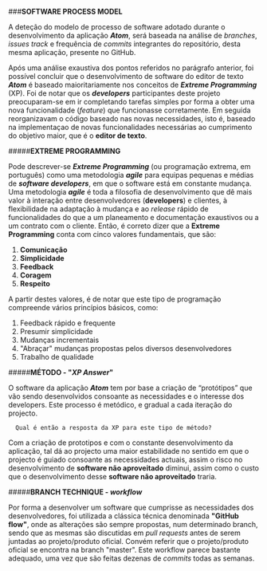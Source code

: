 ###**SOFTWARE PROCESS MODEL**

  A deteção do modelo de processo de software adotado durante o desenvolvimento da aplicação **_Atom_**, será baseada na análise de *branches*, *issues track* e frequência de *commits* integrantes do repositório, desta mesma aplicação, presente no GitHub.

  Após uma análise exaustiva dos pontos referidos no parágrafo anterior, foi possível concluir que o desenvolvimento de software do editor de texto **_Atom_** é baseado maioritariamente nos conceitos de **_Extreme Programming_** (XP). Foi de notar que os **_developers_** participantes deste projeto preocuparam-se em ir completando tarefas simples por forma a obter uma nova funcionalidade (*feature*) que funcionasse corretamente. Em seguida reorganizavam o código baseado nas novas necessidades, isto é, baseado na implementaçao de novas funcionalidades necessárias ao cumprimento do objetivo maior, que é o **editor de texto**.

#####**EXTREME PROGRAMMING**

  Pode descrever-se **_Extreme Programming_** (ou programação extrema, em português) como uma metodologia **_agile_** para equipas pequenas e médias de **_software developers_**, em que o software está em constante mudança.
  Uma metodologia **_agile_** é toda a filosofia de desenvolvimento que dê mais valor à interação entre desenvolvedores (**developers**) e clientes, à flexibilidade na adaptação à mudança e ao *release* rápido de funcionalidades do que a um planeamento e documentação exaustivos ou a um contrato com o cliente. Então, é correto dizer que a **Extreme Programming** conta com cinco valores fundamentais, que são:
  
  1. **Comunicação**
  2. **Simplicidade**
  3. **Feedback**
  4. **Coragem**
  5. **Respeito**

A partir destes valores, é de notar que este tipo de programação compreende vários princípios básicos, como:

  1. Feedback rápido e frequente
  2. Presumir simplicidade
  3. Mudanças incrementais
  4. "Abraçar" mudanças propostas pelos diversos desenvolvedores
  5. Trabalho de qualidade

#####**MÉTODO - "_XP Answer_"**

  O software da aplicação **_Atom_** tem por base a criação de “protótipos” que vão sendo desenvolvidos consoante as necessidades e o interesse dos developers. Este processo é metódico, e gradual a cada iteração do projecto.
  
      Qual é então a resposta da XP para este tipo de método?
  
  Com a criação de prototipos e com o constante desenvolvimento da aplicação, tal dá ao projecto uma maior estabilidade no sentido em que o projecto é guiado consoante as necessidades actuais, assim o risco no desenvolvimento de **software não aproveitado** diminui, assim como o custo que o desenvolvimento desse **software não aproveitado** traria.
  
#####**BRANCH TECHNIQUE - _workflow_**

  Por forma a desenvolver um software que cumprisse as necessidades dos desenvolvedores, foi utilizada a clássica técnica denominada **"GitHub flow"**, onde as alterações são sempre propostas, num determinado branch, sendo que as mesmas são discutidas em *pull requests* antes de serem juntadas ao projeto/produto oficial. Convém referir que o projeto/produto oficial se encontra na branch "master".
  Este workflow parece bastante adequado, uma vez que são feitas dezenas de *commits* todas as semanas.






